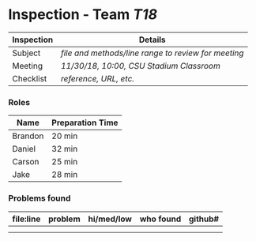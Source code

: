 # Inspection - Team *T18* 
 
| Inspection | Details |
| ----- | ----- |
| Subject | *file and methods/line range to review for meeting* |
| Meeting | *11/30/18, 10:00, CSU Stadium Classroom* |
| Checklist | *reference, URL, etc.* |

### Roles

| Name | Preparation Time |
| ---- | ---- |
| Brandon | 20 min |
| Daniel | 32 min |
| Carson | 25 min |
| Jake | 28 min |

### Problems found

| file:line | problem | hi/med/low | who found | github#  |
| --- | --- | :---: | :---: | --- |
|  | | | | |
|  | | | | |
 
